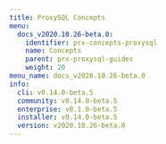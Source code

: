 ```yaml
---
title: ProxySQL Concepts
menu:
  docs_v2020.10.26-beta.0:
    identifier: prx-concepts-proxysql
    name: Concepts
    parent: prx-proxysql-guides
    weight: 20
menu_name: docs_v2020.10.26-beta.0
info:
  cli: v0.14.0-beta.5
  community: v0.14.0-beta.5
  enterprise: v0.1.0-beta.5
  installer: v0.14.0-beta.5
  version: v2020.10.26-beta.0
---
```


